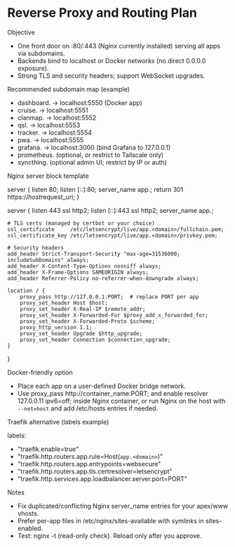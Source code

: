 # Reverse Proxy and Routing Plan

Objective
- One front door on :80/:443 (Nginx currently installed) serving all apps via subdomains.
- Backends bind to localhost or Docker networks (no direct 0.0.0.0 exposure).
- Strong TLS and security headers; support WebSocket upgrades.

Recommended subdomain map (example)
- dashboard.<domain> → localhost:5550 (Docker app)
- cruise.<domain> → localhost:5551
- clanmap.<domain> → localhost:5552
- qsl.<domain> → localhost:5553
- tracker.<domain> → localhost:5554
- pwa.<domain> → localhost:5555
- grafana.<domain> → localhost:3000 (bind Grafana to 127.0.0.1)
- prometheus.<domain> (optional, or restrict to Tailscale only)
- syncthing.<domain> (optional admin UI; restrict by IP or auth)

Nginx server block template

server {
    listen 80;
    listen [::]:80;
    server_name app.<domain>;
    return 301 https://$host$request_uri;
}

server {
    listen 443 ssl http2;
    listen [::]:443 ssl http2;
    server_name app.<domain>;

    # TLS certs (managed by certbot or your choice)
    ssl_certificate     /etc/letsencrypt/live/app.<domain>/fullchain.pem;
    ssl_certificate_key /etc/letsencrypt/live/app.<domain>/privkey.pem;

    # Security headers
    add_header Strict-Transport-Security "max-age=31536000; includeSubDomains" always;
    add_header X-Content-Type-Options nosniff always;
    add_header X-Frame-Options SAMEORIGIN always;
    add_header Referrer-Policy no-referrer-when-downgrade always;

    location / {
        proxy_pass http://127.0.0.1:PORT;  # replace PORT per app
        proxy_set_header Host $host;
        proxy_set_header X-Real-IP $remote_addr;
        proxy_set_header X-Forwarded-For $proxy_add_x_forwarded_for;
        proxy_set_header X-Forwarded-Proto $scheme;
        proxy_http_version 1.1;
        proxy_set_header Upgrade $http_upgrade;
        proxy_set_header Connection $connection_upgrade;
    }
}

Docker-friendly option
- Place each app on a user-defined Docker bridge network.
- Use proxy_pass http://container_name:PORT; and enable resolver 127.0.0.11 ipv6=off; inside Nginx container, or run Nginx on the host with `--net=host` and add /etc/hosts entries if needed.

Traefik alternative (labels example)

labels:
  - "traefik.enable=true"
  - "traefik.http.routers.app.rule=Host(`app.<domain>`)"
  - "traefik.http.routers.app.entrypoints=websecure"
  - "traefik.http.routers.app.tls.certresolver=letsencrypt"
  - "traefik.http.services.app.loadbalancer.server.port=PORT"

Notes
- Fix duplicated/conflicting Nginx server_name entries for your apex/www vhosts.
- Prefer per-app files in /etc/nginx/sites-available with symlinks in sites-enabled.
- Test: nginx -t (read-only check). Reload only after you approve.
